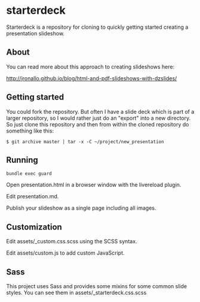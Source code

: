 # starterdeck

Starterdeck is a repository for cloning to quickly getting started creating a presentation slideshow.

## About

You can read more about this approach to creating slideshows here:

<http://jronallo.github.io/blog/html-and-pdf-slideshows-with-dzslides/>

## Getting started

You could fork the repository. But often I have a slide deck which is part of a larger repository, so I would rather just do an "export" into a new directory. So just clone this repository and then from within the cloned repository do something like this:

```
$ git archive master | tar -x -C ~/project/new_presentation
```

## Running

`bundle exec guard`

Open presentation.html in a browser window with the livereload plugin.

Edit presentation.md.

Publish your slideshow as a single page including all images.

## Customization

Edit assets/_custom.css.scss using the SCSS syntax.

Edit assets/custom.js to add custom JavaScript.

## Sass

This project uses Sass and provides some mixins for some common slide styles. You can see them in assets/_starterdeck.css.scss


